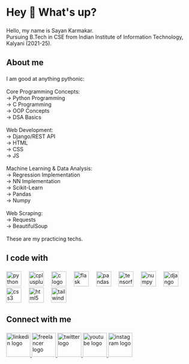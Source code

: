 <h1 align="left">Hey 👋 What's up?</h1>

###

<p align="left">Hello, my name is Sayan Karmakar.<br>Pursuing B.Tech in CSE from Indian Institute of Information Technology, Kalyani (2021-25).</p>

###

<h2 align="left">About me</h2>

###

<p align="left">I am good at anything pythonic:<br><br>Core Programming Concepts:<br>-> Python Programming<br>-> C Programming<br>-> OOP Concepts<br>-> DSA Basics<br><br>Web Development:<br>-> Django/REST API<br>-> HTML<br>-> CSS<br>-> JS<br><br>Machine Learning & Data Analysis:<br>-> Regression Implementation<br>-> NN Implementation<br>-> Scikit-Learn<br>-> Pandas<br>-> Numpy<br><br>Web Scraping:<br>-> Requests<br>-> BeautifulSoup<br><br>These are my practicing techs.</p>

###

<h2 align="left">I code with</h2>

###

<div align="left">
  <img src="https://cdn.jsdelivr.net/gh/devicons/devicon/icons/python/python-original.svg" height="40" alt="python logo"  />
  <img width="12" />
  <img src="https://cdn.jsdelivr.net/gh/devicons/devicon/icons/cplusplus/cplusplus-original.svg" height="40" alt="cplusplus logo"  />
  <img width="12" />
  <img src="https://cdn.jsdelivr.net/gh/devicons/devicon/icons/c/c-original.svg" height="40" alt="c logo"  />
  <img width="12" />
  <img src="https://cdn.jsdelivr.net/gh/devicons/devicon/icons/flask/flask-original.svg" height="40" alt="flask logo"  />
  <img width="12" />
  <img src="https://cdn.jsdelivr.net/gh/devicons/devicon/icons/pandas/pandas-original.svg" height="40" alt="pandas logo"  />
  <img width="12" />
  <img src="https://cdn.jsdelivr.net/gh/devicons/devicon/icons/tensorflow/tensorflow-original.svg" height="40" alt="tensorflow logo"  />
  <img width="12" />
  <img src="https://cdn.jsdelivr.net/gh/devicons/devicon/icons/numpy/numpy-original.svg" height="40" alt="numpy logo"  />
  <img width="12" />
  <img src="https://cdn.jsdelivr.net/gh/devicons/devicon/icons/django/django-plain.svg" height="40" alt="django logo"  />
  <img width="12" />
  <img src="https://cdn.jsdelivr.net/gh/devicons/devicon/icons/css3/css3-original.svg" height="40" alt="css3 logo"  />
  <img width="12" />
  <img src="https://cdn.jsdelivr.net/gh/devicons/devicon/icons/html5/html5-original.svg" height="40" alt="html5 logo"  />
  <img width="12" />
  <img src="https://cdn.jsdelivr.net/gh/devicons/devicon/icons/tailwindcss/tailwindcss-original-wordmark.svg" height="40" alt="tailwindcss logo"  />
</div>

###

<h2 align="left">Connect with me</h2>

###

<div align="left">
  <a href="https://www.linkedin.com/in/sayankarmakar007/" target="_blank">
    <img src="https://raw.githubusercontent.com/maurodesouza/profile-readme-generator/master/src/assets/icons/social/linkedin/default.svg" width="64" height="64" alt="linkedin logo"  />
  </a>
  <a href="https://www.freelancer.com/u/propython007/" target="_blank">
    <img src="https://www.vectorlogo.zone/logos/freelancer/freelancer-icon.svg" width="64" height="64" alt="freelancer logo"  />
  </a>
  <a href="https://twitter.com/propython007" target="_blank">
    <img src="https://raw.githubusercontent.com/maurodesouza/profile-readme-generator/master/src/assets/icons/social/twitter/default.svg" width="64" height="64" alt="twitter logo"  />
  </a>
  <a href="https://youtube.com/@ProPython" target="_blank">
    <img src="https://raw.githubusercontent.com/maurodesouza/profile-readme-generator/master/src/assets/icons/social/youtube/default.svg" width="64" height="64" alt="youtube logo"  />
  </a>
  <a href="https://www.instagram.com/diode002/" target="_blank">
    <img src="https://raw.githubusercontent.com/maurodesouza/profile-readme-generator/master/src/assets/icons/social/instagram/default.svg" width="64" height="64" alt="instagram logo"  />
  </a>
</div>

###

